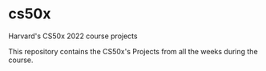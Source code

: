 # cs50x
Harvard's CS50x 2022 course projects

This repository contains the CS50x's Projects from all the weeks during the course.
